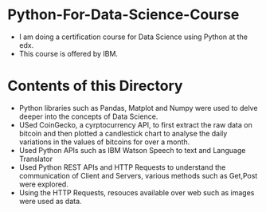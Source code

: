 # Python-For-Data-Science-Course

* I am doing a certification course for Data Science using Python at the edx.
* This course is offered by IBM.


# Contents of this Directory

* Python libraries such as Pandas, Matplot and Numpy were used to delve deeper into the concepts of Data Science.
* USed CoinGecko, a cyrptocurrency API, to first extract the raw data on bitcoin and then plotted a candlestick chart to analyse the daily variations in the values of bitcoins for over a month.
* Used Python APIs such as IBM Watson Speech to text and Language Translator
* Used Python REST APIs and HTTP Requests to understand the communication of Client and Servers, various methods such as Get,Post were explored.
* Using the HTTP Requests, resouces available over web such as images were used as data.
